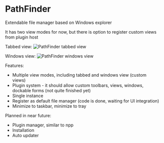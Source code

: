 # PathFinder
Extendable file manager based on Windows explorer

It has two view modes for now, but there is option to register custom views from plugin host

Tabbed view:
![PathFinder tabbed view](https://cloud.githubusercontent.com/assets/5676600/6993135/dfd5b8c2-daea-11e4-8f06-46abf841be96.png)

Windows view:
![PathFinder windows view](https://cloud.githubusercontent.com/assets/5676600/6993132/cc6d5b78-daea-11e4-9b7e-b88a2723a4f2.png)

Features:
* Multiple view modes, including tabbed and windows view (custom views)
* Plugin system - it should allow custom toolbars, views, windows, dockable forms (not quite finished yet)
* Single instance
* Register as default file manager (code is done, waiting for UI integration)
* Minimize to taskbar, minimize to tray

Planned in near future:
* Plugin manager, similar to npp
* Installation
* Auto updater
